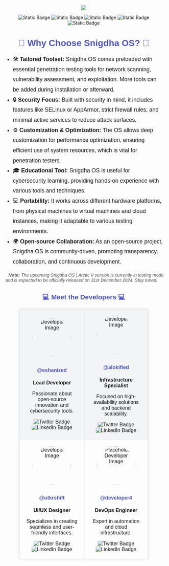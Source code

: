 <!-- Header Section -->
<p align="center">
  <img align="center" src="https://github.com/user-attachments/assets/01e5b94f-354d-4e9c-a894-af222d0b24cf">
</p>
<div align="center">
  <img alt="Static Badge" src="https://img.shields.io/badge/snigdha_os-based_on_archlinux-754ffe?style=for-the-badge&logo=archlinux&logoColor=92fe9d">
  <img alt="Static Badge" src="https://img.shields.io/badge/%40snigdhaos.org-on_bluesky-754ffe?style=for-the-badge&logo=bluesky&logoColor=92fe9d">
  <img alt="Static Badge" src="https://img.shields.io/badge/license-mit-754ffe?style=for-the-badge&logo=book&logoColor=92fe9d">
  <img alt="Static Badge" src="https://img.shields.io/badge/sponsored_by-tonmoy_infrastructure--%241000-%23754ffe?style=for-the-badge&logo=google%20pay&labelColor=%2328282b&color=%23754ffe">
  <img alt="Static Badge" src="https://img.shields.io/badge/sponsored_by-ixh_international_co.--%24962-%23754ffe?style=for-the-badge&logo=payoneer&labelColor=%2328282b&color=%23754ffe">
</div>

<h1 align="center" style="font-family: 'Droid Sans', sans-serif; color: #4e54c8;">🌟 Why Choose Snigdha OS? 🌟</h1>
<div align="center" style="font-family: 'Droid Sans', sans-serif; max-width: 800px; margin: auto;">
  <ul style="text-align: left; line-height: 1.8; font-size: 1.1rem;">
    <li>🛠️ <strong>Tailored Toolset:</strong> Snigdha OS comes preloaded with essential penetration testing tools for network scanning, vulnerability assessment, and exploitation. More tools can be added during installation or afterward.</li>
    <li>🔒 <strong>Security Focus:</strong> Built with security in mind, it includes features like SELinux or AppArmor, strict firewall rules, and minimal active services to reduce attack surfaces.</li>
    <li>⚙️ <strong>Customization & Optimization:</strong> The OS allows deep customization for performance optimization, ensuring efficient use of system resources, which is vital for penetration testers.</li>
    <li>🎓 <strong>Educational Tool:</strong> Snigdha OS is useful for cybersecurity learning, providing hands-on experience with various tools and techniques.</li>
    <li>💻 <strong>Portability:</strong> It works across different hardware platforms, from physical machines to virtual machines and cloud instances, making it adaptable to various testing environments.</li>
    <li>🌍 <strong>Open-source Collaboration:</strong> As an open-source project, Snigdha OS is community-driven, promoting transparency, collaboration, and continuous development.</li>
  </ul>
</div>

<p align="center" style="font-family: 'Droid Sans', sans-serif; font-style: italic; color: #555;">📝 <strong>Note:</strong> The upcoming Snigdha OS | Arctic V version is currently in testing mode and is expected to be officially released on 31st December 2024. Stay tuned! 🚀</p>

<!-- Developer Section -->
<h2 align="center" style="font-family: 'Droid Sans', sans-serif; color: #4e54c8;">💻 Meet the Developers 💻</h2>

<table align="center" style="font-family: 'Droid Sans', sans-serif; border-collapse: collapse; width: 80%; margin: auto; box-shadow: 0 0 10px rgba(0, 0, 0, 0.1);">
  <tr style="background-color: #f3f4f6;">
    <td align="center" style="padding: 20px; border: 1px solid #ddd;">
      <img src="https://avatars.githubusercontent.com/u/148610067?v=4" alt="Developer 1 Image" width="120" height="120" style="border-radius: 50%; margin-bottom: 10px;">
      <h4><a href="https://github.com/eshanized" target="_blank" style="color: #4e54c8; text-decoration: none;">@eshanized</a></h4>
      <p><strong>Lead Developer</strong></p>
      <p>Passionate about open-source innovation and cybersecurity tools.</p>
      <img src="https://img.shields.io/badge/Twitter-%231DA1F2?style=for-the-badge&logo=twitter&logoColor=white" alt="Twitter Badge">
      <img src="https://img.shields.io/badge/LinkedIn-%230077B5?style=for-the-badge&logo=linkedin&logoColor=white" alt="LinkedIn Badge">
    </td>
    <td align="center" style="padding: 20px; border: 1px solid #ddd;">
      <img src="https://avatars.githubusercontent.com/u/112468319?v=4" alt="Developer 2 Image" width="120" height="120" style="border-radius: 50%; margin-bottom: 10px;">
      <h4><a href="https://github.com/alokified" target="_blank" style="color: #4e54c8; text-decoration: none;">@alokified</a></h4>
      <p><strong>Infrastructure Specialist</strong></p>
      <p>Focused on high-availability solutions and backend scalability.</p>
      <img src="https://img.shields.io/badge/Twitter-%231DA1F2?style=for-the-badge&logo=twitter&logoColor=white" alt="Twitter Badge">
      <img src="https://img.shields.io/badge/LinkedIn-%230077B5?style=for-the-badge&logo=linkedin&logoColor=white" alt="LinkedIn Badge">
    </td>
  </tr>
  <tr>
    <td align="center" style="padding: 20px; border: 1px solid #ddd;">
      <img src="https://avatars.githubusercontent.com/u/120082490?v=4" alt="Developer 3 Image" width="120" height="120" style="border-radius: 50%; margin-bottom: 10px;">
      <h4><a href="https://github.com/utkrshift" target="_blank" style="color: #4e54c8; text-decoration: none;">@utkrshift</a></h4>
      <strong>UI/UX Designer</strong>
      <p>Specializes in creating seamless and user-friendly interfaces.</p>
      <img src="https://img.shields.io/badge/Twitter-%231DA1F2?style=for-the-badge&logo=twitter&logoColor=white" alt="Twitter Badge">
      <img src="https://img.shields.io/badge/LinkedIn-%230077B5?style=for-the-badge&logo=linkedin&logoColor=white" alt="LinkedIn Badge">
    </td>
    <td align="center" style="padding: 20px; border: 1px solid #ddd;">
      <img src="https://via.placeholder.com/120" alt="Placeholder Developer Image" width="120" height="120" style="border-radius: 50%; margin-bottom: 10px;">
      <h4><a href="https://github.com/developer4" target="_blank" style="color: #4e54c8; text-decoration: none;">@developer4</a></h4>
      <p><strong>DevOps Engineer</strong></p>
      <p>Expert in automation and cloud infrastructure.</p>
      <img src="https://img.shields.io/badge/Twitter-%231DA1F2?style=for-the-badge&logo=twitter&logoColor=white" alt="Twitter Badge">
      <img src="https://img.shields.io/badge/LinkedIn-%230077B5?style=for-the-badge&logo=linkedin&logoColor=white" alt="LinkedIn Badge">
    </td>
  </tr>
</table>
